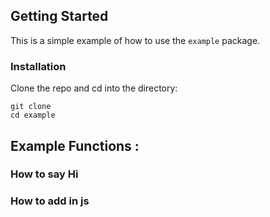 ## Getting Started

This is a simple example of how to use the `example` package.

### Installation

Clone the repo and cd into the directory:

    git clone
    cd example

## Example Functions :

### How to say Hi

<?code-region "main.js" region="sayHi"?>

### How to add in js

<?code-region "main.js" region="addition"?>

